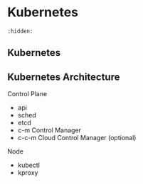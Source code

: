 # Kubernetes

```{toctree}
:hidden:
```

## Kubernetes

## Kubernetes Architecture

Control Plane

- api
- sched
- etcd
- c-m Control Manager
- c-c-m Cloud Control Manager (optional)

Node

- kubectl
- kproxy
